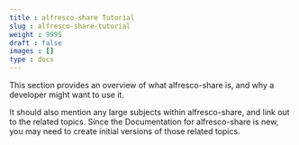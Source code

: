 ```yaml
---
title : alfresco-share Tutorial
slug : alfresco-share-tutorial
weight : 9995
draft : false
images : []
type : docs
---
```


This section provides an overview of what alfresco-share is, and why a developer might want to use it.

It should also mention any large subjects within alfresco-share, and link out to the related topics.  Since the Documentation for alfresco-share is new, you may need to create initial versions of those related topics.

